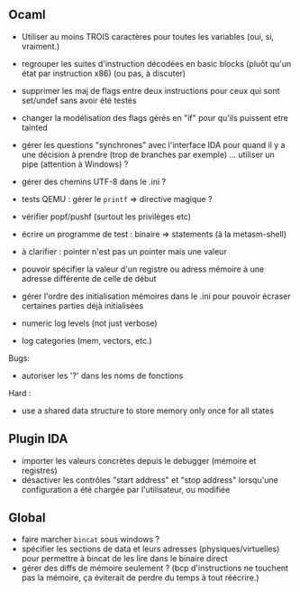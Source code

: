 ## Ocaml
* Utiliser au moins TROIS caractères pour toutes les variables (oui, si, vraiment.)

* regrouper les suites d'instruction décodées en basic blocks (pluôt
qu'un état par instruction x86) (ou pas, à discuter)
* supprimer les maj de flags entre deux instructions pour ceux qui sont set/undef sans avoir été testés
* changer la modélisation des flags gérés en "if" pour qu'ils puissent etre tainted
* gérer les questions "synchrones" avec l'interface IDA pour quand il y a une décision à prendre (trop de branches par exemple) ... utiliser un pipe (attention à Windows) ?
* gérer des chemins UTF-8 dans le .ini ?
* tests QEMU : gérer le `printf` => directive magique ?
* vérifier popf/pushf (surtout les privilèges etc)
* écrire un programme de test : binaire => statements (à la metasm-shell)
* à clarifier : pointer n'est pas un pointer mais une valeur
* pouvoir spécifier la valeur d'un registre ou adress mémoire à une adresse différente de celle de début
* gérer l'ordre des initialisation mémoires dans le .ini pour pouvoir écraser certaines parties déjà initialisées
* numeric log levels (not just verbose)
* log categories (mem, vectors, etc.)

Bugs:
* autoriser les '?' dans les noms de fonctions

Hard :
* use a shared data structure to store memory only once for all states

## Plugin IDA
* importer les valeurs concrètes depuis le debugger (mémoire et registres)
* désactiver les contrôles "start address" et "stop address" lorsqu'une configuration a été chargée par l'utilisateur, ou modifiée

## Global
* faire marcher `bincat` sous windows ?
* spécifier les sections de data et leurs adresses (physiques/virtuelles) pour permettre à bincat de les lire dans le binaire direct
* gérer des diffs de mémoire seulement ? (bcp d'instructions ne touchent pas la mémoire, ça éviterait de perdre du temps à tout réécrire.)
